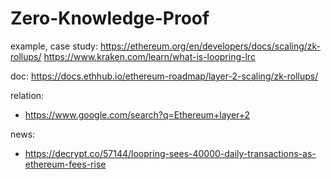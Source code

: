 # Zero-Knowledge-Proof
example, case study: https://ethereum.org/en/developers/docs/scaling/zk-rollups/ https://www.kraken.com/learn/what-is-loopring-lrc

doc: https://docs.ethhub.io/ethereum-roadmap/layer-2-scaling/zk-rollups/

relation:
- https://www.google.com/search?q=Ethereum+layer+2

news:
- https://decrypt.co/57144/loopring-sees-40000-daily-transactions-as-ethereum-fees-rise

